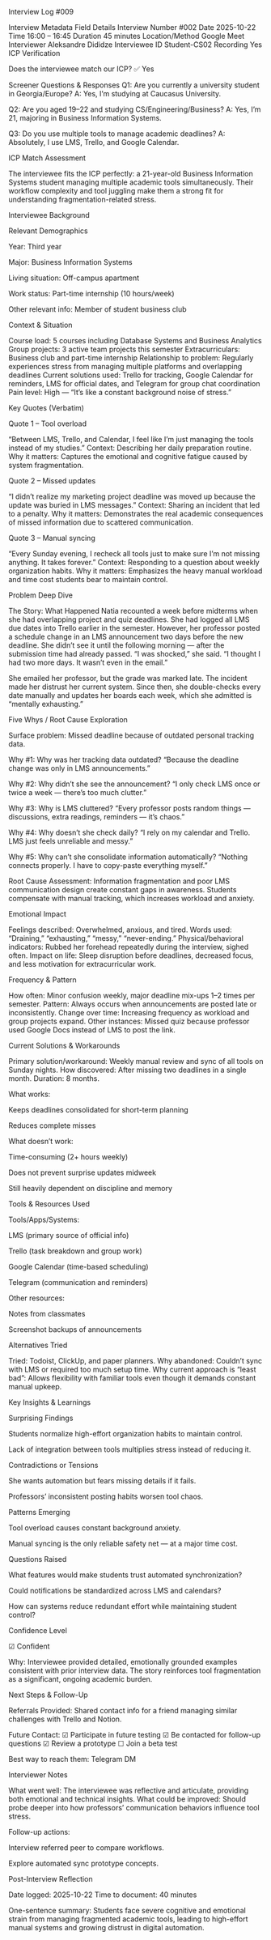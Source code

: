 Interview Log #009

Interview Metadata
Field	Details
Interview Number	#002
Date	2025-10-22
Time	16:00 – 16:45
Duration	45 minutes
Location/Method	Google Meet
Interviewer	Aleksandre Dididze
Interviewee ID	Student-CS02
Recording	Yes
ICP Verification

Does the interviewee match our ICP? ✅ Yes

Screener Questions & Responses
Q1: Are you currently a university student in Georgia/Europe?
A: Yes, I’m studying at Caucasus University.

Q2: Are you aged 19–22 and studying CS/Engineering/Business?
A: Yes, I’m 21, majoring in Business Information Systems.

Q3: Do you use multiple tools to manage academic deadlines?
A: Absolutely, I use LMS, Trello, and Google Calendar.

ICP Match Assessment

The interviewee fits the ICP perfectly: a 21-year-old Business Information Systems student managing multiple academic tools simultaneously. Their workflow complexity and tool juggling make them a strong fit for understanding fragmentation-related stress.

Interviewee Background

Relevant Demographics

Year: Third year

Major: Business Information Systems

Living situation: Off-campus apartment

Work status: Part-time internship (10 hours/week)

Other relevant info: Member of student business club

Context & Situation

Course load: 5 courses including Database Systems and Business Analytics
Group projects: 3 active team projects this semester
Extracurriculars: Business club and part-time internship
Relationship to problem: Regularly experiences stress from managing multiple platforms and overlapping deadlines
Current solutions used: Trello for tracking, Google Calendar for reminders, LMS for official dates, and Telegram for group chat coordination
Pain level: High — “It’s like a constant background noise of stress.”

Key Quotes (Verbatim)

Quote 1 – Tool overload

“Between LMS, Trello, and Calendar, I feel like I’m just managing the tools instead of my studies.”
Context: Describing her daily preparation routine.
Why it matters: Captures the emotional and cognitive fatigue caused by system fragmentation.

Quote 2 – Missed updates

“I didn’t realize my marketing project deadline was moved up because the update was buried in LMS messages.”
Context: Sharing an incident that led to a penalty.
Why it matters: Demonstrates the real academic consequences of missed information due to scattered communication.

Quote 3 – Manual syncing

“Every Sunday evening, I recheck all tools just to make sure I’m not missing anything. It takes forever.”
Context: Responding to a question about weekly organization habits.
Why it matters: Emphasizes the heavy manual workload and time cost students bear to maintain control.

Problem Deep Dive

The Story: What Happened
Natia recounted a week before midterms when she had overlapping project and quiz deadlines. She had logged all LMS due dates into Trello earlier in the semester. However, her professor posted a schedule change in an LMS announcement two days before the new deadline. She didn’t see it until the following morning — after the submission time had already passed. “I was shocked,” she said. “I thought I had two more days. It wasn’t even in the email.”

She emailed her professor, but the grade was marked late. The incident made her distrust her current system. Since then, she double-checks every date manually and updates her boards each week, which she admitted is “mentally exhausting.”

Five Whys / Root Cause Exploration

Surface problem: Missed deadline because of outdated personal tracking data.

Why #1: Why was her tracking data outdated?
“Because the deadline change was only in LMS announcements.”

Why #2: Why didn’t she see the announcement?
“I only check LMS once or twice a week — there’s too much clutter.”

Why #3: Why is LMS cluttered?
“Every professor posts random things — discussions, extra readings, reminders — it’s chaos.”

Why #4: Why doesn’t she check daily?
“I rely on my calendar and Trello. LMS just feels unreliable and messy.”

Why #5: Why can’t she consolidate information automatically?
“Nothing connects properly. I have to copy-paste everything myself.”

Root Cause Assessment:
Information fragmentation and poor LMS communication design create constant gaps in awareness. Students compensate with manual tracking, which increases workload and anxiety.

Emotional Impact

Feelings described: Overwhelmed, anxious, and tired.
Words used: “Draining,” “exhausting,” “messy,” “never-ending.”
Physical/behavioral indicators: Rubbed her forehead repeatedly during the interview, sighed often.
Impact on life: Sleep disruption before deadlines, decreased focus, and less motivation for extracurricular work.

Frequency & Pattern

How often: Minor confusion weekly, major deadline mix-ups 1–2 times per semester.
Pattern: Always occurs when announcements are posted late or inconsistently.
Change over time: Increasing frequency as workload and group projects expand.
Other instances: Missed quiz because professor used Google Docs instead of LMS to post the link.

Current Solutions & Workarounds

Primary solution/workaround: Weekly manual review and sync of all tools on Sunday nights.
How discovered: After missing two deadlines in a single month.
Duration: 8 months.

What works:

Keeps deadlines consolidated for short-term planning

Reduces complete misses

What doesn’t work:

Time-consuming (2+ hours weekly)

Does not prevent surprise updates midweek

Still heavily dependent on discipline and memory

Tools & Resources Used

Tools/Apps/Systems:

LMS (primary source of official info)

Trello (task breakdown and group work)

Google Calendar (time-based scheduling)

Telegram (communication and reminders)

Other resources:

Notes from classmates

Screenshot backups of announcements

Alternatives Tried

Tried: Todoist, ClickUp, and paper planners.
Why abandoned: Couldn’t sync with LMS or required too much setup time.
Why current approach is “least bad”: Allows flexibility with familiar tools even though it demands constant manual upkeep.

Key Insights & Learnings

Surprising Findings

Students normalize high-effort organization habits to maintain control.

Lack of integration between tools multiplies stress instead of reducing it.

Contradictions or Tensions

She wants automation but fears missing details if it fails.

Professors’ inconsistent posting habits worsen tool chaos.

Patterns Emerging

Tool overload causes constant background anxiety.

Manual syncing is the only reliable safety net — at a major time cost.

Questions Raised

What features would make students trust automated synchronization?

Could notifications be standardized across LMS and calendars?

How can systems reduce redundant effort while maintaining student control?

Confidence Level

☑ Confident

Why: Interviewee provided detailed, emotionally grounded examples consistent with prior interview data. The story reinforces tool fragmentation as a significant, ongoing academic burden.

Next Steps & Follow-Up

Referrals Provided: Shared contact info for a friend managing similar challenges with Trello and Notion.

Future Contact:
☑ Participate in future testing
☑ Be contacted for follow-up questions
☑ Review a prototype
☐ Join a beta test

Best way to reach them: Telegram DM

Interviewer Notes

What went well: The interviewee was reflective and articulate, providing both emotional and technical insights.
What could be improved: Should probe deeper into how professors’ communication behaviors influence tool stress.

Follow-up actions:

Interview referred peer to compare workflows.

Explore automated sync prototype concepts.

Post-Interview Reflection

Date logged: 2025-10-22
Time to document: 40 minutes

One-sentence summary: Students face severe cognitive and emotional strain from managing fragmented academic tools, leading to high-effort manual systems and growing distrust in digital automation.
